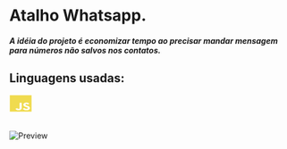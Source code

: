 # Atalho Whatsapp.
##### A idéia do projeto é economizar tempo ao precisar mandar mensagem para números não salvos nos contatos. 

## Linguagens usadas:  
<div style="display: inline_block;">
  <img  alt="Javascript" height="30" width="40" src="https://raw.githubusercontent.com/devicons/devicon/master/icons/javascript/javascript-plain.svg">
</div>


<br>
  
![Preview]()
